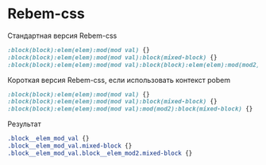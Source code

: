 # Rebem-css

Стандартная версия Rebem-css
```sass
:block(block):elem(elem):mod(mod val) {}
:block(block):elem(elem):mod(mod val):block(mixed-block) {}
:block(block):elem(elem):mod(mod val):block(block):elem(elem):mod(mod2):block(mixed-block) {}
```

Короткая версия Rebem-css, если использовать контекст pobem
```sass
:block(block):elem(elem):mod(mod val) {}
:block(block):elem(elem):mod(mod val):block(mixed-block) {}
:block(block):elem(elem):mod(mod val):mod(mod2):block(mixed-block) {}
```
Результат
```css
.block__elem_mod_val {}
.block__elem_mod_val.mixed-block {}
.block__elem_mod_val.block__elem_mod2.mixed-block {}
```
